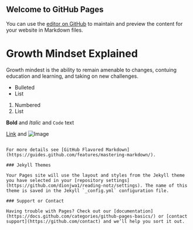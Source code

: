 ## Welcome to GitHub Pages

You can use the [editor on GitHub](https://github.com/dionjwa1/reading-notz/edit/main/README.md) to maintain and preview the content for your website in Markdown files.


# Growth Mindset Explained
Growth mindest is the ability to remain amenable to changes, contuing education and learning, and taking on new challenges. 

- Bulleted
- List

1. Numbered
2. List

**Bold** and _Italic_ and `Code` text

[Link](url) and ![Image](src)
```

For more details see [GitHub Flavored Markdown](https://guides.github.com/features/mastering-markdown/).

### Jekyll Themes

Your Pages site will use the layout and styles from the Jekyll theme you have selected in your [repository settings](https://github.com/dionjwa1/reading-notz/settings). The name of this theme is saved in the Jekyll `_config.yml` configuration file.

### Support or Contact

Having trouble with Pages? Check out our [documentation](https://docs.github.com/categories/github-pages-basics/) or [contact support](https://github.com/contact) and we’ll help you sort it out.
